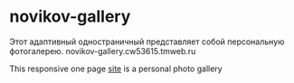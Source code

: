 # novikov-gallery

Этот адаптивный одностраничный представляет собой персональную фотогалерею. novikov-gallery.cw53615.tmweb.ru

This responsive one page <a href="https://www.novikov-gallery.cw53615.tmweb.ru">site</a> is a personal photo gallery
